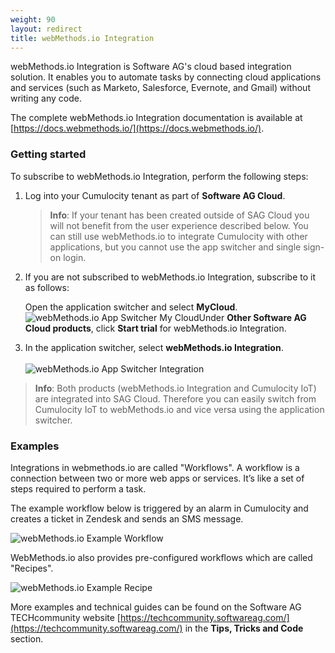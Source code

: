 ```yaml
---
weight: 90
layout: redirect
title: webMethods.io Integration
---
```


webMethods.io Integration is Software AG's cloud based integration solution. It enables you to automate tasks by connecting cloud applications and services (such as Marketo, Salesforce, Evernote, and Gmail) without writing any code.

The complete webMethods.io Integration documentation is available at [https://docs.webmethods.io/](https://docs.webmethods.io/).

### Getting started

To subscribe to webMethods.io Integration, perform the following steps:

1. Log into your Cumulocity tenant as part of **Software AG Cloud**. 

    >**Info**: If your tenant has been created outside of SAG Cloud you will not benefit from the user experience described below. You can still use webMethods.io to integrate Cumulocity with other applications, but you cannot use the app switcher and single sign-on login.

2. If you are not subscribed to webMethods.io Integration, subscribe to it as follows:

	Open the application switcher and select **MyCloud**.
<br>![webMethods.io App Switcher My Cloud](/guides/images/users-guide/webMethods.io/wmio-appswitcher-mycloud.png)Under **Other Software AG Cloud products**, click **Start trial** for webMethods.io Integration.

3. In the application switcher, select **webMethods.io Integration**.
<br><br>![webMethods.io App Switcher Integration](/guides/images/users-guide/webMethods.io/wmio-appswitcher-integration.png)

>**Info**: Both products (webMethods.io Integration and Cumulocity IoT) are integrated into SAG Cloud. Therefore you can easily switch from Cumulocity IoT to webMethods.io and vice versa using the application switcher.  

### Examples

Integrations in webmethods.io are called "Workflows". A workflow is a connection between two or more web apps or services. It’s like a set of steps required to perform a task.

The example workflow below is triggered by an alarm in Cumulocity and creates a ticket in Zendesk and sends an SMS message.

![webMethods.io Example Workflow](/guides/images/users-guide/webMethods.io/wmio-example1.png)

WebMethods.io also provides pre-configured workflows which are called "Recipes".

![webMethods.io Example Recipe](/guides/images/users-guide/webMethods.io/wmio-recipe-salesforce.png)

More examples and technical guides can be found on the Software AG TECHcommunity website [https://techcommunity.softwareag.com/](https://techcommunity.softwareag.com/) in the **Tips, Tricks and Code** section.
